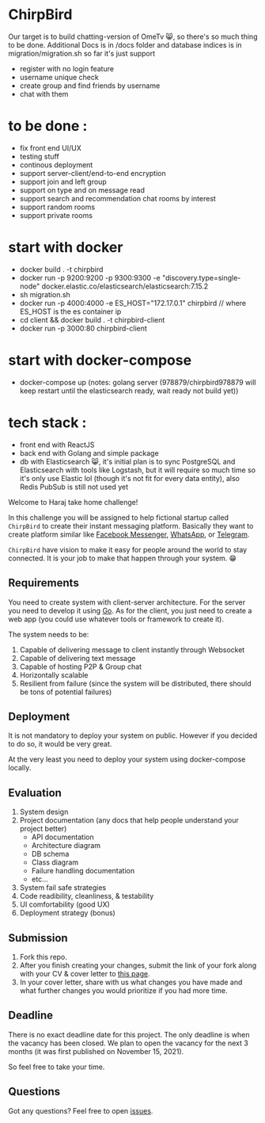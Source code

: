 # ChirpBird

Our target is to build chatting-version of OmeTv 😸, so there's so much thing to be done.
Additional Docs is in /docs folder and database indices is in migration/migration.sh
so far it's just support 
- register with no login feature
- username unique check
- create group and find friends by username
- chat with them

# to be done : 
- fix front end UI/UX
- testing stuff
- continous deployment
- support server-client/end-to-end encryption
- support join and left group
- support on type and on message read
- support search and recommendation chat rooms by interest
- support random rooms
- support private rooms

# start with docker
- docker build . -t chirpbird
- docker run -p 9200:9200 -p 9300:9300 -e "discovery.type=single-node" docker.elastic.co/elasticsearch/elasticsearch:7.15.2
- sh migration.sh
- docker run -p 4000:4000 -e ES_HOST="172.17.0.1" chirpbird // where ES_HOST is the es container ip
- cd client && docker build . -t chirpbird-client
- docker run -p 3000:80 chirpbird-client

# start with docker-compose
- docker-compose up 
(notes: golang server (978879/chirpbird978879 will keep restart until the elasticsearch ready, wait ready not build yet))

# tech stack :
- front end with ReactJS
- back end with Golang and simple package
- db with Elasticsearch 😸, it's initial plan is to sync PostgreSQL and Elasticsearch with tools like
Logstash, but it will require so much time so it's only use Elastic lol (though it's not fit for every data entity), also Redis PubSub is still not used yet


Welcome to Haraj take home challenge!

In this challenge you will be assigned to help fictional startup called `ChirpBird` to create their instant messaging platform. Basically they want to create platform similar like [Facebook Messenger](https://www.messenger.com/), [WhatsApp](https://www.whatsapp.com/), or [Telegram](https://telegram.org/).

`ChirpBird` have vision to make it easy for people around the world to stay connected. It is your job to make that happen through your system. 😁

## Requirements

You need to create system with client-server architecture. For the server you need to develop it using [Go](https://golang.org/). As for the client, you just need to create a web app (you could use whatever tools or framework to create it).

The system needs to be:

1. Capable of delivering message to client instantly through Websocket
2. Capable of delivering text message
3. Capable of hosting P2P & Group chat
4. Horizontally scalable
5. Resilient from failure (since the system will be distributed, there should be tons of potential failures)

## Deployment

It is not mandatory to deploy your system on public. However if you decided to do so, it would be very great. 

At the very least you need to deploy your system using docker-compose locally.

## Evaluation

1. System design
2. Project documentation (any docs that help people understand your project better)
    - API documentation
    - Architecture diagram
    - DB schema
    - Class diagram
    - Failure handling documentation
    - etc...
3. System fail safe strategies
4. Code readibility, cleanliness, & testability
5. UI comfortability (good UX)
6. Deployment strategy (bonus)

## Submission

1. Fork this repo.
2. After you finish creating your changes, submit the link of your fork along with your CV & cover letter to [this page](https://stackoverflow.com/jobs/558729?so_medium=Talent&so_source=Talent).
3. In your cover letter, share with us what changes you have made and what further changes you would prioritize if you had more time.

## Deadline

There is no exact deadline date for this project. The only deadline is when the vacancy has been closed. We plan to open the vacancy for the next 3 months (it was first published on November 15, 2021).

So feel free to take your time.

## Questions

Got any questions? Feel free to open [issues](https://github.com/riandyrn/chirpbird/app/issues).